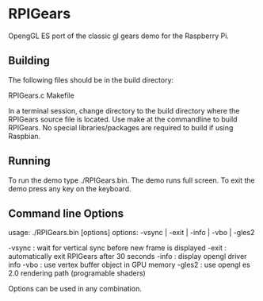 RPIGears
========

OpengGL ES port of the classic gl gears demo for the Raspberry Pi.

Building
--------
The following files should be in the build directory:

RPIGears.c
Makefile

In a terminal session, change directory to the build directory where the 
RPIGears source file is located.  Use make at the commandline to build
RPIGears.  No special libraries/packages are required to build if using Raspbian.


Running
-------

To run the demo type ./RPIGears.bin.  The demo runs full screen.  To
exit the demo press any key on the keyboard.


Command line Options
--------------------
usage: ./RPIGears.bin [options]
options: -vsync | -exit | -info | -vbo | -gles2

-vsync : wait for vertical sync before new frame is displayed
-exit  : automatically exit RPIGears after 30 seconds
-info  : display opengl driver info
-vbo   : use vertex buffer object in GPU memory
-gles2 : use opengl es 2.0 rendering path (programable shaders)

Options can be used in any combination.
